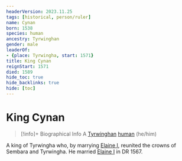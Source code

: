 ```yaml
---
headerVersion: 2023.11.25
tags: [historical, person/ruler]
name: Cynan
born: 1538
species: human
ancestry: Tyrwinghan
gender: male
leaderOf:
- {place: Tyrwingha, start: 1571}
title: King Cynan
reignStart: 1571
died: 1589
hide_toc: true
hide_backlinks: true
hide: [toc]
---
```

# King Cynan
>[!info]+ Biographical Info
> A [Tyrwinghan](<../../../gazetteer/greater-sembara/tyrwingha/tyrwingha.md>) [human](<../../../species/humans/humans.md>) (he/him)
> 
> 

A king of Tyrwingha who, by marrying [Elaine I](<./elaine-i.md>), reunited the crowns of Sembara and Tyrwingha. He married [Elaine I](<./elaine-i.md>) in DR 1567. 

